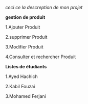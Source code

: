 *ceci ce la descreption de mon projet*

**gestion de produit**

1.Ajouter  Produit

2.supprimer Produit 

3.Modifier Produit

4.Consulter et rechercher Produit

**Listes de étudiants**

1.Ayed Hachich

2.Kabil Fouzai

3.Mohamed Ferjani

